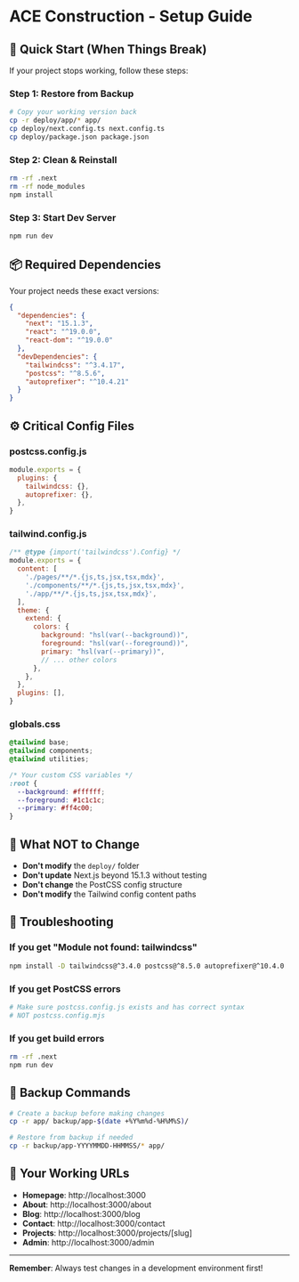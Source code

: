 # ACE Construction - Setup Guide

## 🚀 **Quick Start (When Things Break)**

If your project stops working, follow these steps:

### **Step 1: Restore from Backup**
```bash
# Copy your working version back
cp -r deploy/app/* app/
cp deploy/next.config.ts next.config.ts
cp deploy/package.json package.json
```

### **Step 2: Clean & Reinstall**
```bash
rm -rf .next
rm -rf node_modules
npm install
```

### **Step 3: Start Dev Server**
```bash
npm run dev
```

## 📦 **Required Dependencies**

Your project needs these exact versions:
```json
{
  "dependencies": {
    "next": "15.1.3",
    "react": "^19.0.0",
    "react-dom": "^19.0.0"
  },
  "devDependencies": {
    "tailwindcss": "^3.4.17",
    "postcss": "^8.5.6",
    "autoprefixer": "^10.4.21"
  }
}
```

## ⚙️ **Critical Config Files**

### **postcss.config.js**
```js
module.exports = {
  plugins: {
    tailwindcss: {},
    autoprefixer: {},
  },
}
```

### **tailwind.config.js**
```js
/** @type {import('tailwindcss').Config} */
module.exports = {
  content: [
    './pages/**/*.{js,ts,jsx,tsx,mdx}',
    './components/**/*.{js,ts,jsx,tsx,mdx}',
    './app/**/*.{js,ts,jsx,tsx,mdx}',
  ],
  theme: {
    extend: {
      colors: {
        background: "hsl(var(--background))",
        foreground: "hsl(var(--foreground))",
        primary: "hsl(var(--primary))",
        // ... other colors
      },
    },
  },
  plugins: [],
}
```

### **globals.css**
```css
@tailwind base;
@tailwind components;
@tailwind utilities;

/* Your custom CSS variables */
:root {
  --background: #ffffff;
  --foreground: #1c1c1c;
  --primary: #ff4c00;
}
```

## 🚨 **What NOT to Change**

- **Don't modify** the `deploy/` folder
- **Don't update** Next.js beyond 15.1.3 without testing
- **Don't change** the PostCSS config structure
- **Don't modify** the Tailwind config content paths

## 🔧 **Troubleshooting**

### **If you get "Module not found: tailwindcss"**
```bash
npm install -D tailwindcss@^3.4.0 postcss@^8.5.0 autoprefixer@^10.4.0
```

### **If you get PostCSS errors**
```bash
# Make sure postcss.config.js exists and has correct syntax
# NOT postcss.config.mjs
```

### **If you get build errors**
```bash
rm -rf .next
npm run dev
```

## 💾 **Backup Commands**

```bash
# Create a backup before making changes
cp -r app/ backup/app-$(date +%Y%m%d-%H%M%S)/

# Restore from backup if needed
cp -r backup/app-YYYYMMDD-HHMMSS/* app/
```

## 📱 **Your Working URLs**

- **Homepage**: http://localhost:3000
- **About**: http://localhost:3000/about
- **Blog**: http://localhost:3000/blog
- **Contact**: http://localhost:3000/contact
- **Projects**: http://localhost:3000/projects/[slug]
- **Admin**: http://localhost:3000/admin

---

**Remember**: Always test changes in a development environment first!
